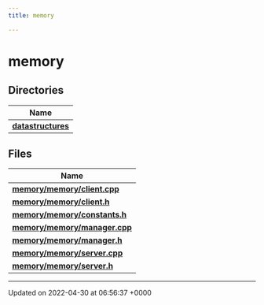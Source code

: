 ```yaml
---
title: memory

---
```


# memory



## Directories

| Name           |
| -------------- |
| **[datastructures](Files/dir_cae51644cea5eebde41090d386b9203a.md#dir-datastructures)**  |

## Files

| Name           |
| -------------- |
| **[memory/memory/client.cpp](Files/memory_2client_8cpp.md#file-memory/client.cpp)**  |
| **[memory/memory/client.h](Files/memory_2client_8h.md#file-memory/client.h)**  |
| **[memory/memory/constants.h](Files/memory_2constants_8h.md#file-memory/constants.h)**  |
| **[memory/memory/manager.cpp](Files/memory_2manager_8cpp.md#file-memory/manager.cpp)**  |
| **[memory/memory/manager.h](Files/memory_2manager_8h.md#file-memory/manager.h)**  |
| **[memory/memory/server.cpp](Files/memory_2server_8cpp.md#file-memory/server.cpp)**  |
| **[memory/memory/server.h](Files/memory_2server_8h.md#file-memory/server.h)**  |






-------------------------------

Updated on 2022-04-30 at 06:56:37 +0000
